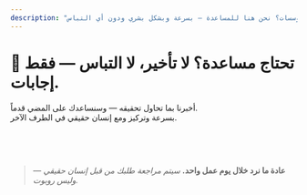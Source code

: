 ```yaml
---
description: "هل لديك أسئلة حول ترجمة الاجتماعات المدعومة بالذكاء الاصطناعي، أو التواصل متعدد اللغات، أو إعداد المؤسسات؟ نحن هنا للمساعدة — بسرعة وبشكل بشري ودون أي التباس."
---
```


# 💬 تحتاج مساعدة؟ لا تأخير، لا التباس — فقط إجابات.

أخبرنا بما تحاول تحقيقه — وسنساعدك على المضي قدماً.  
بسرعة وتركيز ومع إنسان حقيقي في الطرف الآخر.

<br>

<ContactForm   
  formStyle="margin: 1rem auto;"  
  categoryLabel="ما الذي يجلبك إلى InterMind اليوم؟ *"  
  categoryPlaceholderText="اختر السبب الرئيسي..."  
  messageLabel="أخبرنا المزيد *"  
  messagePlaceholderText="أي شيء تود مشاركته — الأهداف أو السياق أو التفاصيل التقنية."  
  buttonText="احصل على مساعدة خبير الآن"  
  :services="[
    'أحتاج مساعدة في البدء',
    'أريد جدولة عرض توضيحي',
    'لدي مشكلة تقنية أو خطأ',
    'أحتاج مساعدة في تكامل الاجتماعات',
    'لدي أسئلة حول جودة الترجمة',
    'أحتاج مساعدة في إعداد الفريق',
    'لدي أسئلة حول الفوترة أو الاشتراك',
    'أريد استكشاف ميزات المؤسسات',
    'سؤال عام أو ملاحظات'
  ]" />

<br>

> **عادة ما نرد خلال يوم عمل واحد.**
> _سيتم مراجعة طلبك من قبل إنسان حقيقي — وليس روبوت._